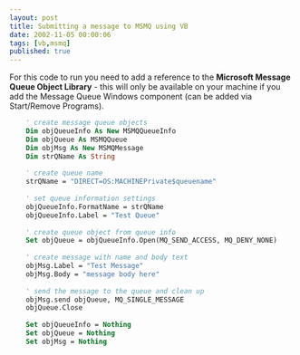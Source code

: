 ```yaml
---
layout: post
title: Submitting a message to MSMQ using VB
date: 2002-11-05 00:00:06
tags: [vb,msmq]
published: true
---
```


For this code to run you need to add a reference to the **Microsoft Message Queue Object Library** - this will 
only be available on your machine if you add the Message Queue Windows component (can be added via Start/Remove Programs).

```vb
	' create message queue objects
    Dim objQueueInfo As New MSMQQueueInfo
    Dim objQueue As MSMQQueue
    Dim objMsg As New MSMQMessage
    Dim strQName As String
    
    ' create queue name
    strQName = "DIRECT=OS:MACHINEPrivate$queuename"
    
    ' set queue information settings
    objQueueInfo.FormatName = strQName
    objQueueInfo.Label = "Test Queue"
    
    ' create queue object from queue info
    Set objQueue = objQueueInfo.Open(MQ_SEND_ACCESS, MQ_DENY_NONE)
    
    ' create message with name and body text
    objMsg.Label = "Test Message"
    objMsg.Body = "message body here"
    
    ' send the message to the queue and clean up
    objMsg.send objQueue, MQ_SINGLE_MESSAGE
    objQueue.Close
    
    Set objQueueInfo = Nothing
    Set objQueue = Nothing
    Set objMsg = Nothing
```